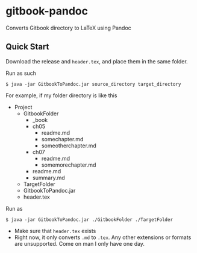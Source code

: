 gitbook-pandoc
==============

Converts Gitbook directory to LaTeX using Pandoc

## Quick Start

Download the release and `header.tex`, and place them in the same folder. 

Run as such

```
$ java -jar GitbookToPandoc.jar source_directory target_directory
```

For example, if my folder directory is like this

- Project
    + GitbookFolder
        * _book
        * ch05
            - readme.md
            - somechapter.md
            - someotherchapter.md
        * ch07
            - readme.md
            - somemorechapter.md
        * readme.md
        * summary.md
    + TargetFolder
    + GitbookToPandoc.jar
    + header.tex

Run as 

```
$ java -jar GitbookToPandoc.jar ./GitbookFolder ./TargetFolder
```

- Make sure that `header.tex` exists
- Right now, it only converts `.md` to `.tex`. Any other extensions or formats are unsupported. Come on man I only have one day.